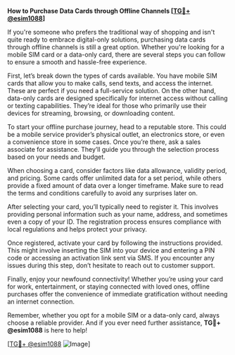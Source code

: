 **How to Purchase Data Cards through Offline Channels [[TG💪+ @esim1088](https://t.me/s/esim1088)]**

If you're someone who prefers the traditional way of shopping and isn't quite ready to embrace digital-only solutions, purchasing data cards through offline channels is still a great option. Whether you're looking for a mobile SIM card or a data-only card, there are several steps you can follow to ensure a smooth and hassle-free experience.

First, let’s break down the types of cards available. You have mobile SIM cards that allow you to make calls, send texts, and access the internet. These are perfect if you need a full-service solution. On the other hand, data-only cards are designed specifically for internet access without calling or texting capabilities. They’re ideal for those who primarily use their devices for streaming, browsing, or downloading content.

To start your offline purchase journey, head to a reputable store. This could be a mobile service provider’s physical outlet, an electronics store, or even a convenience store in some cases. Once you’re there, ask a sales associate for assistance. They’ll guide you through the selection process based on your needs and budget.

When choosing a card, consider factors like data allowance, validity period, and pricing. Some cards offer unlimited data for a set period, while others provide a fixed amount of data over a longer timeframe. Make sure to read the terms and conditions carefully to avoid any surprises later on.

After selecting your card, you’ll typically need to register it. This involves providing personal information such as your name, address, and sometimes even a copy of your ID. The registration process ensures compliance with local regulations and helps protect your privacy.

Once registered, activate your card by following the instructions provided. This might involve inserting the SIM into your device and entering a PIN code or accessing an activation link sent via SMS. If you encounter any issues during this step, don’t hesitate to reach out to customer support.

Finally, enjoy your newfound connectivity! Whether you’re using your card for work, entertainment, or staying connected with loved ones, offline purchases offer the convenience of immediate gratification without needing an internet connection.

Remember, whether you opt for a mobile SIM or a data-only card, always choose a reliable provider. And if you ever need further assistance, **TG💪+ @esim1088** is here to help! 

[[TG💪+ @esim1088](https://t.me/s/esim1088) ![Image](https://i.postimg.cc/Y0z9fWf4/image.png)]